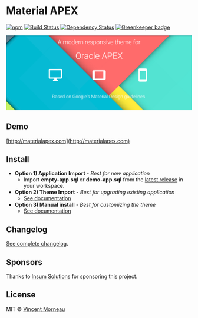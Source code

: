 # Material APEX

[![npm](https://img.shields.io/npm/v/material-apex.svg)]() [![Build Status](https://travis-ci.org/vincentmorneau/material-apex.svg?branch=master)](https://travis-ci.org/vincentmorneau/material-apex) [![Dependency Status](https://david-dm.org/vincentmorneau/material-apex.svg)](https://david-dm.org/vincentmorneau/material-apex) [![Greenkeeper badge](https://badges.greenkeeper.io/vincentmorneau/material-apex.svg)](https://greenkeeper.io/)

![banner](/docs/img/banner.png)

## Demo
[http://materialapex.com](http://materialapex.com)

## Install
- **Option 1) Application Import** - *Best for new application*
    - Import **empty-app.sql** or **demo-app.sql** from the [latest release](https://github.com/vincentmorneau/material-apex/releases/latest) in your workspace.
- **Option 2) Theme Import** - *Best for upgrading existing application*
    - [See documentation](docs/theme-import.md)
- **Option 3) Manual install** - *Best for customizing the theme*
    - [See documentation](docs/manual-install.md)

## Changelog
[See complete changelog](chanelog.md).

## Sponsors
Thanks to [Insum Solutions](http://insum.ca/) for sponsoring this project.

## License
MIT © [Vincent Morneau](http://vmorneau.me)
